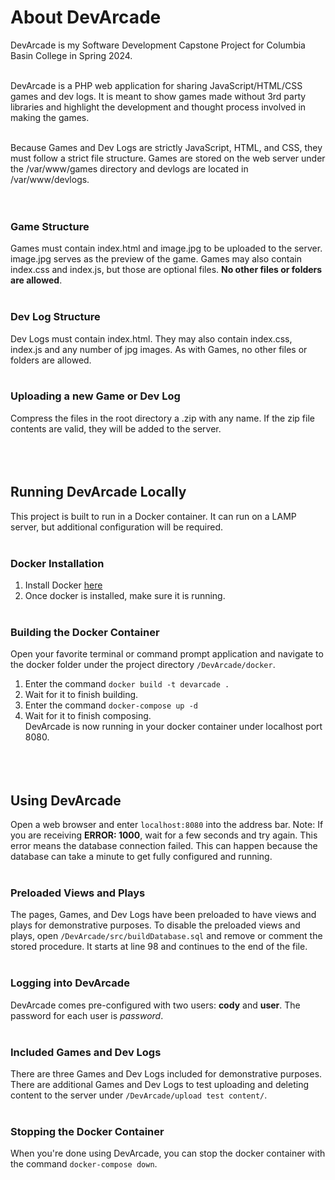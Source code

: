 # About DevArcade
DevArcade is my Software Development Capstone Project for Columbia Basin College in Spring 2024.
</br></br>

DevArcade is a PHP web application for sharing JavaScript/HTML/CSS games and dev logs. It is meant to show games made without 3rd party libraries and highlight the development and thought process involved in making the games.
</br></br>

Because Games and Dev Logs are strictly JavaScript, HTML, and CSS, they must follow a strict file structure. Games are stored on the web server under the /var/www/games directory and devlogs are located in /var/www/devlogs.
</br></br></br>


### Game Structure
Games must contain index.html and image.jpg to be uploaded to the server. image.jpg serves as the preview of the game. Games may also contain index.css and index.js, but those are optional files. **No other files or folders are allowed**.
</br></br>

### Dev Log Structure
Dev Logs must contain index.html. They may also contain index.css, index.js and any number of jpg images. As with Games, no other files or folders are allowed.
</br></br>

### Uploading a new Game or Dev Log
Compress the files in the root directory a .zip with any name. If the zip file contents are valid, they will be added to the server.
</br></br></br></br>



## Running DevArcade Locally
This project is built to run in a Docker container. It can run on a LAMP server, but additional configuration will be required.
</br></br>

### Docker Installation
1. Install Docker [here](https://docs.docker.com/desktop/install/windows-install/)
2. Once docker is installed, make sure it is running.
   </br></br>

### Building the Docker Container
Open your favorite terminal or command prompt application and navigate to the docker folder under the project directory `/DevArcade/docker`.

1. Enter the command `docker build -t devarcade .`
2. Wait for it to finish building.
3. Enter the command `docker-compose up -d`
4. Wait for it to finish composing.
   </br>
   DevArcade is now running in your docker container under localhost port 8080.
   </br></br></br></br>



## Using DevArcade
Open a web browser and enter `localhost:8080` into the address bar.
Note: If you are receiving **ERROR: 1000**, wait for a few seconds and try again. This error means the database connection failed. This can happen because the database can take a minute to get fully configured and running.
</br></br>

### Preloaded Views and Plays
The pages, Games, and Dev Logs have been preloaded to have views and plays for demonstrative purposes. To disable the preloaded views and plays, open `/DevArcade/src/buildDatabase.sql` and remove or comment the stored procedure. It starts at line 98 and continues to the end of the file.
</br></br>

### Logging into DevArcade
DevArcade comes pre-configured with two users: **cody** and **user**. The password for each user is *password*.
</br></br>

### Included Games and Dev Logs
There are three Games and Dev Logs included for demonstrative purposes. There are additional Games and Dev Logs to test uploading and deleting content to the server under `/DevArcade/upload test content/`.
</br></br>

### Stopping the Docker Container
When you're done using DevArcade, you can stop the docker container with the command `docker-compose down`.
